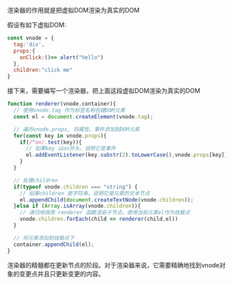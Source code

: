 渲染器的作用就是把虚拟DOM渲染为真实的DOM

假设有如下虚拟DOM:
```javascript
const vnode = {
  tag:'div',
  props:{
    onClick:()=> alert("hello")
  },
  children:"click me"
}
```

接下来，需要编写一个渲染器，把上面这段虚拟DOM渲染为真实的DOM
```javascript
function renderer(vnode,container){
  // 使用vnode.tag 作为标签名称创建DOM元素
  const el = document.createElement(vnode.tag);

  // 遍历vnode.props, 将属性、事件添加到DOM元素
  for(const key in vnode.props){
    if(/^on/.test(key)){
      // 如果key 以on开头，说明它是事件
      el.addEventListener(key.substr(2).toLowerCase(),vnode.props[key]);// 事件名称onClick->click
    }
  }

  // 处理children
  if(typeof vnode.children === "string") {
    // 如果children 是字符串，说明它是元素的文本节点
    el.appendChild(document.createTextNode(vnode.children));
  }else if (Array.isArray(vnode.children)){
    // 递归地调用 renderer 函数渲染子节点，使用当前元素el作为挂载点
    vnode.children.forEach(child => renderer(child,el))
  }

  // 将元素添加到挂载点下
  container.appendChild(el);
}
```

渲染器的精髓都在更新节点的阶段。对于渲染器来说，它需要精确地找到vnode对象的变更点并且只更新变更的内容。
